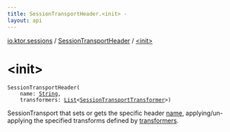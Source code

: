 ```yaml
---
title: SessionTransportHeader.<init> - 
layout: api
---
```


<div class='api-docs-breadcrumbs'><a href="../index.html">io.ktor.sessions</a> / <a href="index.html">SessionTransportHeader</a> / <a href="./-init-.html">&lt;init&gt;</a></div>

# &lt;init&gt;

<div class="signature"><code><span class="identifier">SessionTransportHeader</span><span class="symbol">(</span><br/>&nbsp;&nbsp;&nbsp;&nbsp;<span class="parameterName" id="io.ktor.sessions.SessionTransportHeader$<init>(kotlin.String, kotlin.collections.List((io.ktor.sessions.SessionTransportTransformer)))/name">name</span><span class="symbol">:</span>&nbsp;<a href="https://kotlinlang.org/api/latest/jvm/stdlib/kotlin/-string/index.html"><span class="identifier">String</span></a><span class="symbol">, </span><br/>&nbsp;&nbsp;&nbsp;&nbsp;<span class="parameterName" id="io.ktor.sessions.SessionTransportHeader$<init>(kotlin.String, kotlin.collections.List((io.ktor.sessions.SessionTransportTransformer)))/transformers">transformers</span><span class="symbol">:</span>&nbsp;<a href="https://kotlinlang.org/api/latest/jvm/stdlib/kotlin.collections/-list/index.html"><span class="identifier">List</span></a><span class="symbol">&lt;</span><a href="../-session-transport-transformer/index.html"><span class="identifier">SessionTransportTransformer</span></a><span class="symbol">&gt;</span><span class="symbol">)</span></code></div>

SessionTransport that sets or gets the specific header <a href="-init-.html#io.ktor.sessions.SessionTransportHeader$<init>(kotlin.String, kotlin.collections.List((io.ktor.sessions.SessionTransportTransformer)))/name">name</a>,
applying/un-applying the specified transforms defined by <a href="-init-.html#io.ktor.sessions.SessionTransportHeader$<init>(kotlin.String, kotlin.collections.List((io.ktor.sessions.SessionTransportTransformer)))/transformers">transformers</a>.

